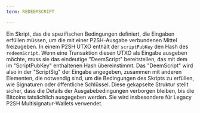 ```yaml
---
term: REDEEMSCRIPT

---
```

Ein Skript, das die spezifischen Bedingungen definiert, die Eingaben erfüllen müssen, um die mit einer P2SH-Ausgabe verbundenen Mittel freizugeben. In einem P2SH UTXO enthält der `scriptPubKey` den Hash des `redeemScript`. Wenn eine Transaktion diesen UTXO als Eingabe ausgeben möchte, muss sie das eindeutige "DeemScript" bereitstellen, das mit dem im "ScriptPubKey" enthaltenen Hash übereinstimmt. Das "DeemScript" wird also in der "ScriptSig" der Eingabe angegeben, zusammen mit anderen Elementen, die notwendig sind, um die Bedingungen des Skripts zu erfüllen, wie Signaturen oder öffentliche Schlüssel. Diese gekapselte Struktur stellt sicher, dass die Details der Ausgabebedingungen verborgen bleiben, bis die Bitcoins tatsächlich ausgegeben werden. Sie wird insbesondere für Legacy P2SH Multisignatur-Wallets verwendet.